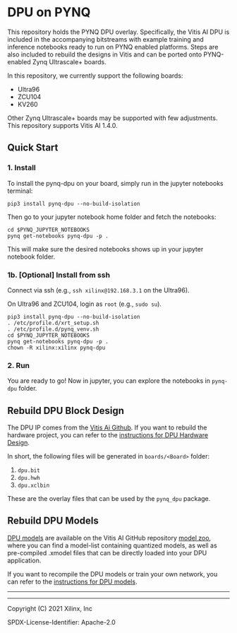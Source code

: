 # DPU on PYNQ

This repository holds the PYNQ DPU overlay. Specifically, the Vitis AI DPU 
is included in the accompanying bitstreams with example training and inference
notebooks ready to run on PYNQ enabled platforms.
Steps are also included to rebuild the designs in Vitis and can
be ported onto PYNQ-enabled Zynq Ultrascale+ boards.

In this repository, we currently support the following boards:

* Ultra96
* ZCU104
* KV260

Other Zynq Ultrascale+ boards may be supported with few adjustments.
This repository supports Vitis AI 1.4.0.

## Quick Start

### 1. Install

To install the pynq-dpu on your board, simply run in the jupyter notebooks terminal:

```shell
pip3 install pynq-dpu --no-build-isolation
```

Then go to your jupyter notebook home folder and fetch the notebooks:

```shell
cd $PYNQ_JUPYTER_NOTEBOOKS
pynq get-notebooks pynq-dpu -p .
```

This will make sure the desired notebooks shows up in your jupyter notebook 
folder.

### 1b. [Optional] Install from ssh

Connect via ssh (e.g., `ssh xilinx@192.168.3.1` on the Ultra96).

On Ultra96 and ZCU104, login as `root` (e.g., `sudo su`).

```shell
pip3 install pynq-dpu --no-build-isolation
. /etc/profile.d/xrt_setup.sh
. /etc/profile.d/pynq_venv.sh
cd $PYNQ_JUPYTER_NOTEBOOKS
pynq get-notebooks pynq-dpu -p .
chown -R xilinx:xilinx pynq-dpu
```

### 2. Run

You are ready to go! Now in jupyter, you can explore the notebooks 
in `pynq-dpu` folder.

## Rebuild DPU Block Design

The DPU IP comes from the [Vitis Ai Github](https://github.com/Xilinx/Vitis-AI/tree/v1.4.0).
If you want to rebuild the hardware project, you can refer to the
[instructions for DPU Hardware Design](./boards/README.md).

In short, the following files will be generated in `boards/<Board>` folder:

1. `dpu.bit`
2. `dpu.hwh`
3. `dpu.xclbin`

These are the overlay files that can be used by the `pynq_dpu` package.

## Rebuild DPU Models

[DPU models](https://github.com/Xilinx/Vitis-AI/tree/v1.4) 
are available on the Vitis AI GitHub repository [model zoo](https://github.com/Xilinx/Vitis-AI/tree/v1.4/models/AI-Model-Zoo),
where you can find a model-list containing quantized models, as well as pre-compiled .xmodel files
that can be directly loaded into your DPU application.

If you want to recompile the DPU models or train your own network, you can refer to the
[instructions for DPU models](./host/README.md).


----
----

Copyright (C) 2021 Xilinx, Inc

SPDX-License-Identifier: Apache-2.0
